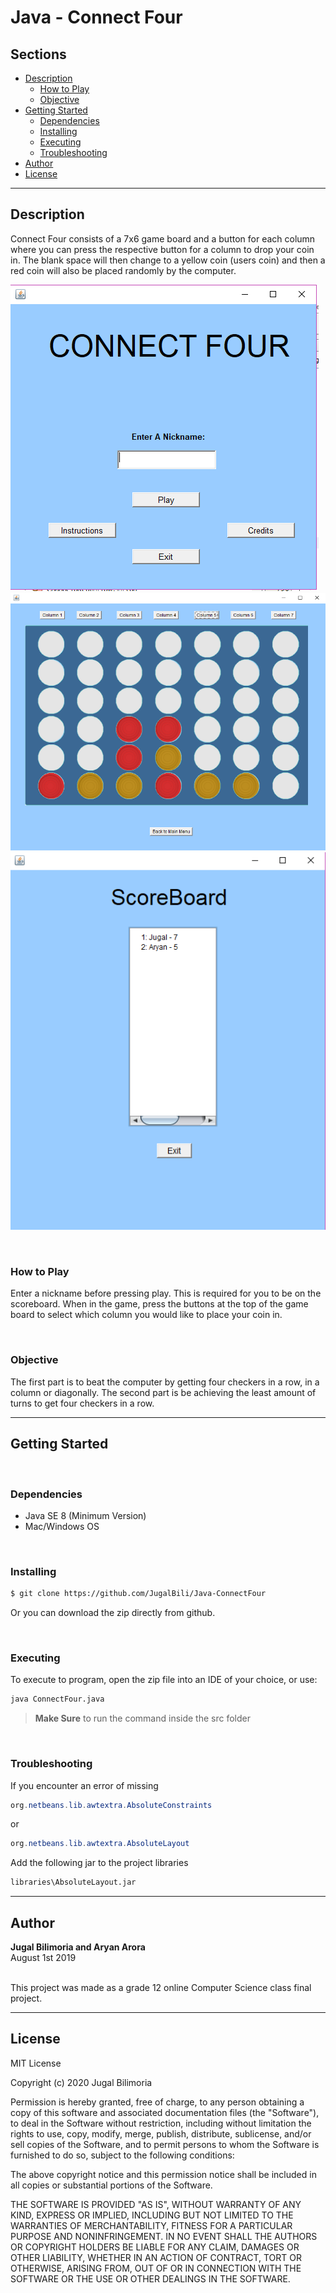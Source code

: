 # Java - Connect Four

## Sections 
- [Description](#description)
    - [How to Play](#how-to-play)
    - [Objective](#objective)
- [Getting Started](#getting-started)
    - [Dependencies](#dependencies)
    - [Installing](#installing)
    - [Executing](#executing)
    - [Troubleshooting](#troubleshooting)
- [Author](#author)
- [License](#license)

---
## Description
Connect Four consists of a 7x6 game board and a button for each column where you can press the respective button for a column to drop your coin in. The blank space will then change to a yellow coin (users coin) and then a red coin will also be placed randomly by the computer. 

![pic1](screenshots\Main.png)
![pic2](screenshots\game.png)
![pic3](screenshots\scoreboard.png)

<br />

### How to Play
Enter a nickname before pressing play. This is required for you to be on the scoreboard. When in the game, press the buttons at the top of the game board to select which column you would like to place your coin in.

<br />

### Objective
The first part is to beat the computer by getting four checkers in a row, in a column or diagonally. The second part is be achieving the least amount of turns to get four checkers in a row.

---
## Getting Started
<br />

### Dependencies
- Java SE 8 (Minimum Version)
- Mac/Windows OS

<br />

### Installing 
```bash
$ git clone https://github.com/JugalBili/Java-ConnectFour
```
Or you can download the zip directly from github. 

<br />

### Executing
To execute to program, open the zip file into an IDE of your choice, or use: 
```bash
java ConnectFour.java
```
> **Make Sure** to run the command inside the src folder 

<br />

### Troubleshooting
If you encounter an error of missing
```java
org.netbeans.lib.awtextra.AbsoluteConstraints
```

or
```java
org.netbeans.lib.awtextra.AbsoluteLayout
```
Add the following jar to the project libraries
```bash
libraries\AbsoluteLayout.jar
```

---
## Author 
**Jugal Bilimoria and Aryan Arora**
<br />August 1st 2019

<br />This project was made as a grade 12 online Computer Science class final project.

---
## License 


MIT License

Copyright (c) 2020 Jugal Bilimoria

Permission is hereby granted, free of charge, to any person obtaining a copy
of this software and associated documentation files (the "Software"), to deal
in the Software without restriction, including without limitation the rights
to use, copy, modify, merge, publish, distribute, sublicense, and/or sell
copies of the Software, and to permit persons to whom the Software is
furnished to do so, subject to the following conditions:

The above copyright notice and this permission notice shall be included in all
copies or substantial portions of the Software.

THE SOFTWARE IS PROVIDED "AS IS", WITHOUT WARRANTY OF ANY KIND, EXPRESS OR
IMPLIED, INCLUDING BUT NOT LIMITED TO THE WARRANTIES OF MERCHANTABILITY,
FITNESS FOR A PARTICULAR PURPOSE AND NONINFRINGEMENT. IN NO EVENT SHALL THE
AUTHORS OR COPYRIGHT HOLDERS BE LIABLE FOR ANY CLAIM, DAMAGES OR OTHER
LIABILITY, WHETHER IN AN ACTION OF CONTRACT, TORT OR OTHERWISE, ARISING FROM,
OUT OF OR IN CONNECTION WITH THE SOFTWARE OR THE USE OR OTHER DEALINGS IN THE
SOFTWARE.